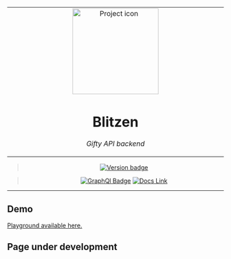 

<table align="center"><tr><td align="center" width="9999">

<img src="https://s1.static.brasilescola.uol.com.br/be/conteudo/images/as-renas-sao-animais-mesma-familia-veado-alce-5c13bd3222235.jpg" align="center" width="200" alt="Project icon">

# Blitzen

*Gifty API backend*

</td></tr>

</table>    

<div align="center">

> [![Version badge](https://img.shields.io/badge/version-0.1.1-silver.svg)](https://blitzen.brunolcarli.repl.co/graphql/)

>[![GraphQl Badge](https://badgen.net/badge/icon/graphql/pink?icon=graphql&label)](https://blitzen.brunolcarli.repl.co/graphql/)
[![Docs Link](https://badgen.net/badge/docs/github_wiki?icon=github)](https://github.com/brunolcarli/Blitzen/wiki)


</div>

<hr />

## Demo

[Playground available here.](https://blitzen.brunolcarli.repl.co/graphql/)

## Page under development